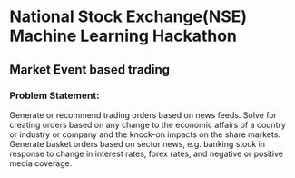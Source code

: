 # National Stock Exchange(NSE) Machine Learning Hackathon
## Market Event based trading
### Problem Statement:
Generate or recommend trading orders based on news feeds. Solve for creating orders based on any
change to the economic affairs of a country or industry or company and the knock-on impacts on the
share markets. Generate basket orders based on sector news, e.g. banking stock in response to
change in interest rates, forex rates, and negative or positive media coverage.
